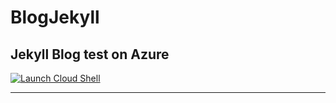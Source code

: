 # BlogJekyll

Jekyll Blog test on Azure
---

[![Launch Cloud Shell](https://shell.azure.com/images/launchcloudshell.png "Launch Cloud Shell")](https://shell.azure.com) 

---
